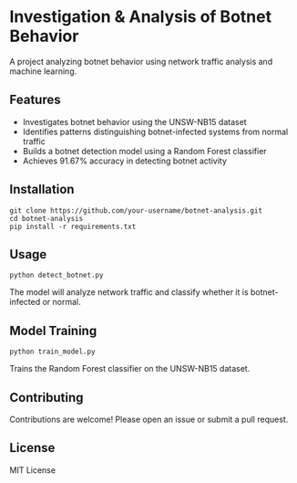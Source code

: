 <h1>Investigation & Analysis of Botnet Behavior</h1>
    <p>A project analyzing botnet behavior using network traffic analysis and machine learning.</p>
    
<h2>Features</h2>
<ul>
<li>Investigates botnet behavior using the UNSW-NB15 dataset</li>
<li>Identifies patterns distinguishing botnet-infected systems from normal traffic</li>
<li>Builds a botnet detection model using a Random Forest classifier</li>
<li>Achieves 91.67% accuracy in detecting botnet activity</li>
   </ul>
    
  <h2>Installation</h2>
  <pre><code>git clone https://github.com/your-username/botnet-analysis.git
cd botnet-analysis
pip install -r requirements.txt</code></pre>
    
  <h2>Usage</h2>
  <pre><code>python detect_botnet.py</code></pre>
  <p>The model will analyze network traffic and classify whether it is botnet-infected or normal.</p>
    
  <h2>Model Training</h2>
  <pre><code>python train_model.py</code></pre>
<p>Trains the Random Forest classifier on the UNSW-NB15 dataset.</p>
    
  <h2>Contributing</h2>
  <p>Contributions are welcome! Please open an issue or submit a pull request.</p>
    
  <h2>License</h2>
  <p>MIT License</p>
